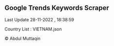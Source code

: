 

## Google Trends Keywords Scraper 
 
Last Update 28-11-2022 , 18:38:59

Country List :
VIETNAM.json



© Abdul Muttaqin 
